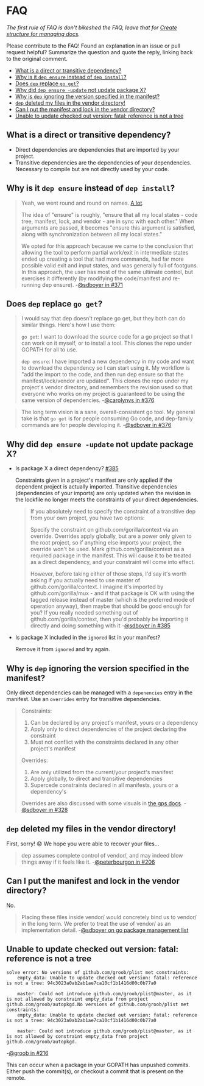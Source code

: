 # FAQ

_The first rule of FAQ is don't bikeshed the FAQ, leave that for
[Create structure for managing docs](https://github.com/golang/dep/issues/331)._

Please contribute to the FAQ! Found an explanation in an issue or pull request helpful?
Summarize the question and quote the reply, linking back to the original comment.

* [What is a direct or transitive dependency?](#what-is-a-direct-or-transitive-dependency)
* [Why is it `dep ensure` instead of `dep install`?](#why-is-it-dep-ensure-instead-of-dep-install)
* [Does `dep` replace `go get`?](#does-dep-replace-go-get)
* [Why did `dep ensure -update` not update package X?](#why-did-dep-ensure--update-not-update-package-x)
* [Why is `dep` ignoring the version specified in the manifest?](#why-is-dep-ignoring-the-version-specified-in-the-manifest)
* [`dep` deleted my files in the vendor directory!](#dep-deleted-my-files-in-the-vendor-directory)
* [Can I put the manifest and lock in the vendor directory?](#can-i-put-the-manifest-and-lock-in-the-vendor-directory)
* [Unable to update checked out version: fatal: reference is not a tree](#unable-to-update-checked-out-version-fatal-reference-is-not-a-tree)

## What is a direct or transitive dependency?
* Direct dependencies are dependencies that are imported by your project.
* Transitive dependencies are the dependencies of your dependencies. Necessary to compile but are not directly used by your code.

## Why is it `dep ensure` instead of `dep install`?

> Yeah, we went round and round on names. [A lot](https://gist.github.com/jessfraz/315db91b272441f510e81e449f675a8b).
>
>  The idea of "ensure" is roughly, "ensure that all my local states - code tree, manifest, lock, and vendor - are in sync with each other." When arguments are passed, it becomes "ensure this argument is satisfied, along with synchronization between all my local states."
>
>  We opted for this approach because we came to the conclusion that allowing the tool to perform partial work/exit in intermediate states ended up creating a tool that had more commands, had far more possible valid exit and input states, and was generally full of footguns. In this approach, the user has most of the same ultimate control, but exercises it differently (by modifying the code/manifest and re-running dep ensure).
-[@sdboyer in #371](https://github.com/golang/dep/issues/371#issuecomment-293246832)

## Does `dep` replace `go get`?

> I would say that dep doesn't replace go get, but they both can do similar things. Here's how I use them:
>
> `go get`: I want to download the source code for a go project so that I can work on it myself, or to install a tool. This clones the repo under GOPATH for all to use.
>
> `dep ensure`: I have imported a new dependency in my code and want to download the dependency so I can start using it. My workflow is "add the import to the code, and then run dep ensure so that the manifest/lock/vendor are updated". This clones the repo under my project's vendor directory, and remembers the revision used so that everyone who works on my project is guaranteed to be using the same version of dependencies.
-[@carolynvs in #376](https://github.com/golang/dep/issues/376#issuecomment-293964655)

> The long term vision is a sane, overall-consistent go tool. My general take is that `go get`
> is for people consuming Go code, and dep-family commands are for people developing it.
-[@sdboyer in #376](https://github.com/golang/dep/issues/376#issuecomment-294045873)

## Why did `dep ensure -update` not update package X?


* Is package X a direct dependency? [#385](https://github.com/golang/dep/issues/385)

    Constraints given in a project's manifest are only applied if the
    dependent project is actually imported. Transitive dependencies (dependencies
    of your imports) are only updated when the revision in the lockfile no
    longer meets the constraints of your direct dependencies.

    > If you absolutely need to specify the constraint of a transitive dep from your own project, you have two options:
    >
    > Specify the constraint on github.com/gorilla/context via an override. Overrides apply globally, but are a power only given to the root project, so if anything else imports your project, the override won't be used.
    > Mark github.com/gorilla/context as a required package in the manifest. This will cause it to be treated as a direct dependency, and your constraint will come into effect.
    >
    > However, before taking either of those steps, I'd say it's worth asking if you actually need to use master of github.com/gorilla/context. I imagine it's imported by github.com/gorilla/mux - and if that package is OK with using the tagged release instead of master (which is the preferred mode of operation anyway), then maybe that should be good enough for you? If you really needed something out of github.com/gorilla/context, then you'd probably be importing it directly and doing something with it
    -[@sdboyer in #385](https://github.com/golang/dep/issues/385#issuecomment-294361087)

* Is package X included in the `ignored` list in your manifest?

    Remove it from `ignored` and try again.

## Why is `dep` ignoring the version specified in the manifest?
Only direct dependencies can be managed with a `depenencies` entry
in the manifest. Use an `overrides` entry for transitive dependencies.

>  Constraints:
>
>  1. Can be declared by any project's manifest, yours or a dependency
>  2. Apply only to direct dependencies of the project declaring the constraint
>  3. Must not conflict with the constraints declared in any other project's manifest
>
>  Overrides:
>
>  1. Are only utilized from the current/your project's manifest
>  2. Apply globally, to direct and transitive dependencies
>  3. Supercede constraints declared in all manifests, yours or a dependency's
>
>  Overrides are also discussed with some visuals in [the gps docs](https://github.com/sdboyer/gps/wiki/gps-for-Implementors#overrides).
-[@sdboyer in #328](https://github.com/golang/dep/issues/328#issuecomment-286631961)

## `dep` deleted my files in the vendor directory!
First, sorry! 😞 We hope you were able to recover your files...

> dep assumes complete control of vendor/, and may indeed blow things away if it feels like it.
-[@peterbourgon in #206](https://github.com/golang/dep/issues/206#issuecomment-277139419)

## Can I put the manifest and lock in the vendor directory?
No.

> Placing these files inside vendor/ would concretely bind us to vendor/ in the long term.
> We prefer to treat the use of vendor/ as an implementation detail.
-[@sdboyer on go package management list](https://groups.google.com/d/msg/go-package-management/et1qFUjrkP4/LQFCHP4WBQAJ)

## Unable to update checked out version: fatal: reference is not a tree

```
solve error: No versions of github.com/groob/plist met constraints:
    empty_data: Unable to update checked out version: fatal: reference is not a tree: 94c3023a0ab2ab1ae7ca10cf1b1416d00c0b77a0

    master: Could not introduce github.com/groob/plist@master, as it is not allowed by constraint empty_data from project github.com/groob/autopkgd.No versions of github.com/groob/plist met constraints:
    empty_data: Unable to update checked out version: fatal: reference is not a tree: 94c3023a0ab2ab1ae7ca10cf1b1416d00c0b77a0

    master: Could not introduce github.com/groob/plist@master, as it is not allowed by constraint empty_data from project github.com/groob/autopkgd.
```
-[@groob in #216](https://github.com/golang/dep/issues/216#issue-204717822)

This can occur when a package in your GOPATH has unpushed commits. Either push the commit(s),
or checkout a commit that is present on the remote.